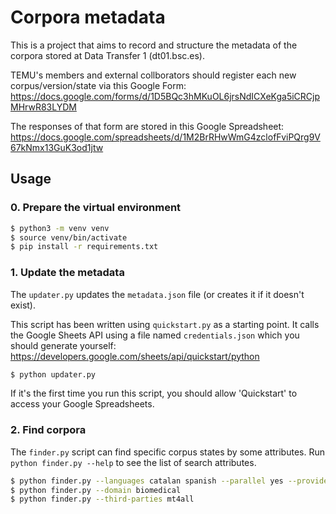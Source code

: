 # Corpora metadata

This is a project that aims to record and structure the metadata of the corpora stored at Data Transfer 1 (dt01.bsc.es).

TEMU's members and external collborators should register each new corpus/version/state via this Google Form:
https://docs.google.com/forms/d/1D5BQc3hMKuOL6jrsNdICXeKga5iCRCjpMHrwR83LYDM

The responses of that form are stored in this Google Spreadsheet:
https://docs.google.com/spreadsheets/d/1M2BrRHwWmG4zclofFviPQrg9V67kNmx13GuK3od1jtw

## Usage

### 0. Prepare the virtual environment

``` bash
$ python3 -m venv venv
$ source venv/bin/activate
$ pip install -r requirements.txt
```

### 1. Update the metadata

The `updater.py` updates the `metadata.json` file (or creates it if it doesn't exist).

This script has been written using `quickstart.py` as a starting point. It calls the Google Sheets API using a file named `credentials.json` which you should generate yourself:
https://developers.google.com/sheets/api/quickstart/python

``` bash
$ python updater.py
```

If it's the first time you run this script, you should allow 'Quickstart' to access your Google Spreadsheets.

### 2. Find corpora

The `finder.py` script can find specific corpus states by some attributes. Run `python finder.py --help` to see the list of search attributes.

``` bash
$ python finder.py --languages catalan spanish --parallel yes --provider sepln
$ python finder.py --domain biomedical
$ python finder.py --third-parties mt4all
```
